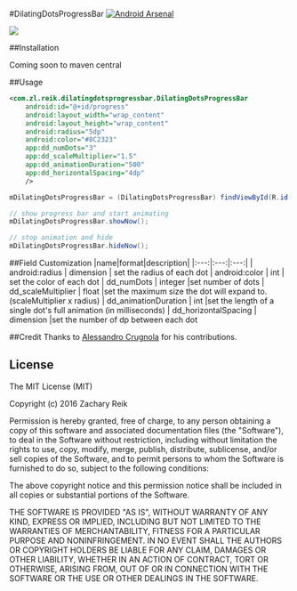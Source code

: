 #DilatingDotsProgressBar
[![Android Arsenal](https://img.shields.io/badge/Android%20Arsenal-DilatingDotsProgressBar-green.svg?style=true)](https://android-arsenal.com/details/1/3088)


![](/../demo/example/src/main/assets/dotdemo.gif?raw=true)

##Installation

Coming soon to maven central

##Usage

```xml
<com.zl.reik.dilatingdotsprogressbar.DilatingDotsProgressBar
	android:id="@+id/progress"
	android:layout_width="wrap_content"
	android:layout_height="wrap_content"
	android:radius="5dp"
	android:color="#8C2323"
	app:dd_numDots="3"
	app:dd_scaleMultiplier="1.5"
	app:dd_animationDuration="500"
	app:dd_horizontalSpacing="4dp"
	/>
```

```java
mDilatingDotsProgressBar = (DilatingDotsProgressBar) findViewById(R.id.progress);

// show progress bar and start animating
mDilatingDotsProgressBar.showNow();

// stop animation and hide
mDilatingDotsProgressBar.hideNow();
```

##Field Customization
|name|format|description|
|:---:|:---:|:---:|
| android:radius | dimension | set the radius of each dot
| android:color | int | set the color of each dot
| dd_numDots | integer |set number of dots
| dd_scaleMultiplier | float |set the maximum size the dot will expand to. (scaleMultiplier x radius)
| dd_animationDuration | int |set the length of a single dot's full animation (in milliseconds) 
| dd_horizontalSpacing | dimension |set the number of dp between each dot



##Credit
Thanks to [Alessandro Crugnola](https://github.com/sephiroth74) for his contributions.

## License

The MIT License (MIT)

Copyright (c) 2016 Zachary Reik

Permission is hereby granted, free of charge, to any person obtaining a copy of this software and associated documentation files (the "Software"), to deal in the Software without restriction, including without limitation the rights to use, copy, modify, merge, publish, distribute, sublicense, and/or sell copies of the Software, and to permit persons to whom the Software is furnished to do so, subject to the following conditions:

The above copyright notice and this permission notice shall be included in all copies or substantial portions of the Software.

THE SOFTWARE IS PROVIDED "AS IS", WITHOUT WARRANTY OF ANY KIND, EXPRESS OR IMPLIED, INCLUDING BUT NOT LIMITED TO THE WARRANTIES OF MERCHANTABILITY, FITNESS FOR A PARTICULAR PURPOSE AND NONINFRINGEMENT. IN NO EVENT SHALL THE AUTHORS OR COPYRIGHT HOLDERS BE LIABLE FOR ANY CLAIM, DAMAGES OR OTHER LIABILITY, WHETHER IN AN ACTION OF CONTRACT, TORT OR OTHERWISE, ARISING FROM, OUT OF OR IN CONNECTION WITH THE SOFTWARE OR THE USE OR OTHER DEALINGS IN THE SOFTWARE.
